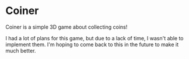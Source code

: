 # Coiner
Coiner is a simple 3D game about collecting coins!

I had a lot of plans for this game, but due to a lack of time, I wasn't able to implement them.
I'm hoping to come back to this in the future to make it much better.
